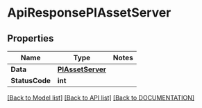 # ApiResponsePIAssetServer

## Properties
Name | Type | Notes
------------ | ------------- | -------------
**Data** | **[**PIAssetServer**](../Model/PIAssetServer.md)**
**StatusCode** | **int**

[[Back to Model list]](../../DOCUMENTATION.md#documentation-for-models) [[Back to API list]](../../DOCUMENTATION.md#documentation-for-api-endpoints) [[Back to DOCUMENTATION]](../../DOCUMENTATION.md)
